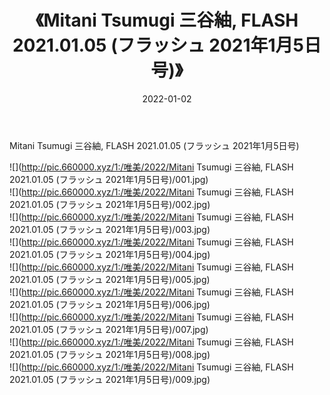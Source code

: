 ﻿---
layout: post
title:  《Mitani Tsumugi 三谷紬, FLASH 2021.01.05 (フラッシュ 2021年1月5日号)》
date:   2022-01-02
img: http://pic.660000.xyz/1:/唯美/2022/Mitani Tsumugi 三谷紬, FLASH 2021.01.05 (フラッシュ 2021年1月5日号)/000.jpg
categories: [美女, 清纯, 唯美]
---

Mitani Tsumugi 三谷紬, FLASH 2021.01.05 (フラッシュ 2021年1月5日号)

  ![](http://pic.660000.xyz/1:/唯美/2022/Mitani Tsumugi 三谷紬, FLASH 2021.01.05 (フラッシュ 2021年1月5日号)/001.jpg) <br> ![](http://pic.660000.xyz/1:/唯美/2022/Mitani Tsumugi 三谷紬, FLASH 2021.01.05 (フラッシュ 2021年1月5日号)/002.jpg) <br> ![](http://pic.660000.xyz/1:/唯美/2022/Mitani Tsumugi 三谷紬, FLASH 2021.01.05 (フラッシュ 2021年1月5日号)/003.jpg) <br> ![](http://pic.660000.xyz/1:/唯美/2022/Mitani Tsumugi 三谷紬, FLASH 2021.01.05 (フラッシュ 2021年1月5日号)/004.jpg) <br> ![](http://pic.660000.xyz/1:/唯美/2022/Mitani Tsumugi 三谷紬, FLASH 2021.01.05 (フラッシュ 2021年1月5日号)/005.jpg) <br> ![](http://pic.660000.xyz/1:/唯美/2022/Mitani Tsumugi 三谷紬, FLASH 2021.01.05 (フラッシュ 2021年1月5日号)/006.jpg) <br> ![](http://pic.660000.xyz/1:/唯美/2022/Mitani Tsumugi 三谷紬, FLASH 2021.01.05 (フラッシュ 2021年1月5日号)/007.jpg) <br> ![](http://pic.660000.xyz/1:/唯美/2022/Mitani Tsumugi 三谷紬, FLASH 2021.01.05 (フラッシュ 2021年1月5日号)/008.jpg) <br> ![](http://pic.660000.xyz/1:/唯美/2022/Mitani Tsumugi 三谷紬, FLASH 2021.01.05 (フラッシュ 2021年1月5日号)/009.jpg) <br>